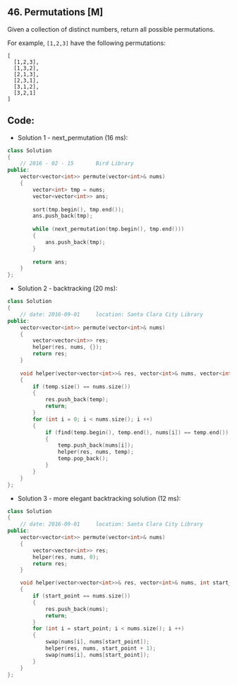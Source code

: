 ## 46. Permutations [M]
Given a collection of distinct numbers, return all possible permutations.

For example,
`[1,2,3]` have the following permutations:
```
[
  [1,2,3],
  [1,3,2],
  [2,1,3],
  [2,3,1],
  [3,1,2],
  [3,2,1]
]
```

## Code:
- Solution 1 - next_permutation (16 ms):
```c++
class Solution 
{
    // 2016 - 02 - 15       Bird Library
public:
    vector<vector<int>> permute(vector<int>& nums) 
    {
        vector<int> tmp = nums;
        vector<vector<int>> ans;
        
        sort(tmp.begin(), tmp.end());
        ans.push_back(tmp);
        
        while (next_permutation(tmp.begin(), tmp.end()))
        {
            ans.push_back(tmp);
        }
        
        return ans;
    }
};
```

- Solution 2 - backtracking (20 ms):
```c++
class Solution 
{
    // date: 2016-09-01     location: Santa Clara City Library
public:
    vector<vector<int>> permute(vector<int>& nums) 
    {
        vector<vector<int>> res;
        helper(res, nums, {});
        return res;
    }
    
    void helper(vector<vector<int>>& res, vector<int>& nums, vector<int> temp)
    {
        if (temp.size() == nums.size())
        {
            res.push_back(temp);
            return;
        }
        for (int i = 0; i < nums.size(); i ++)
        {
            if (find(temp.begin(), temp.end(), nums[i]) == temp.end())
            {
                temp.push_back(nums[i]);
                helper(res, nums, temp);
                temp.pop_back();
            }
        }
    }
};
```

- Solution 3 - more elegant backtracking solution (12 ms):
```c++
class Solution 
{
    // date: 2016-09-01     location: Santa Clara City Library
public:
    vector<vector<int>> permute(vector<int>& nums) 
    {
        vector<vector<int>> res;
        helper(res, nums, 0);
        return res;
    }

    void helper(vector<vector<int>>& res, vector<int>& nums, int start_point)
    {
        if (start_point == nums.size())
        {
            res.push_back(nums);
            return;
        }
        for (int i = start_point; i < nums.size(); i ++)
        {
            swap(nums[i], nums[start_point]);
            helper(res, nums, start_point + 1);
            swap(nums[i], nums[start_point]);
        }
    }
};
```
